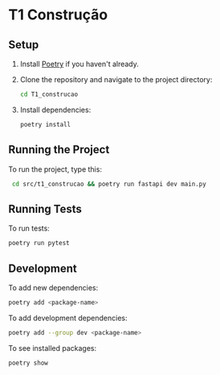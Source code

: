 # T1 Construção

## Setup

1. Install [Poetry](https://python-poetry.org/docs/#installation) if you haven't already.

2. Clone the repository and navigate to the project directory:
   ```bash
   cd T1_construcao
   ```

3. Install dependencies:
   ```bash
   poetry install
   ```

## Running the Project

To run the project, type this:
```bash
 cd src/t1_construcao && poetry run fastapi dev main.py
```

## Running Tests

To run tests:
```bash
poetry run pytest
```

## Development

To add new dependencies:
```bash
poetry add <package-name>
```

To add development dependencies:
```bash
poetry add --group dev <package-name>
```

To see installed packages:
```bash
poetry show
```